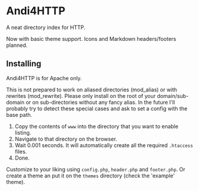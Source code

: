 Andi4HTTP
=========

A neat directory index for HTTP.

Now with basic theme support. Icons and Markdown headers/footers planned.

Installing
----------

Andi4HTTP is for Apache only.

This is not prepared to work on aliased directories (mod_alias) or with rewrites (mod_rewrite).
Please only install on the root of your domain/sub-domain or on sub-directories without any fancy alias.
In the future I'll probably try to detect these special cases and ask to set a config with the base path.

1. Copy the contents of `www` into the directory that you want to enable listing.
2. Navigate to that directory on the browser.
3. Wait 0.001 seconds. It will automatically create all the required `.htaccess` files.
4. Done.

Customize to your liking using `config.php`, `header.php` and `footer.php`.
Or create a theme an put it on the `themes` directory (check the 'example' theme).

